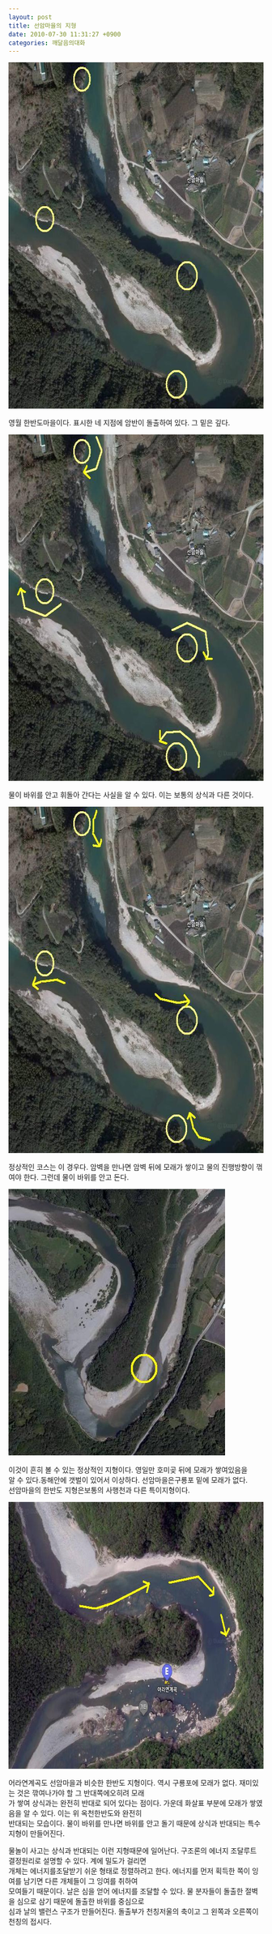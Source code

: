 ```yaml
---
layout: post
title: 선암마을의 지형
date: 2010-07-30 11:31:27 +0900
categories: 깨달음의대화
---
```

<IMG alt=zzz5.JPG src="files/attach/images/198/905/106/zzz5.JPG" width=658 height=684>  
  
  
영월 한반도마을이다. 표시한 네 지점에 암반이 돌출하여 있다. 그 밑은 깊다.  
  
  
<IMG alt=zzzk.JPG src="files/attach/images/198/905/106/zzzk.JPG" width=658 height=684>   
  
  
물이 바위를 안고 휘돌아 간다는 사실을 알 수 있다. 이는 보통의 상식과 다른 것이다.  
  
  
<IMG alt=zzzttt.JPG src="files/attach/images/198/905/106/zzzttt.JPG" width=658 height=684>  
  
  
정상적인 코스는 이 경우다. 암벽을 만나면 암벽 뒤에 모래가 쌓이고 물의 진행방향이 꺾여야 한다. 그런데 물이 바위를 안고 돈다.  
  
<IMG alt=zzzv.JPG src="files/attach/images/198/905/106/zzzv.JPG" width=428 height=527>  
  
  
이것이 흔히 볼 수 있는 정상적인 지형이다. 영일만 호미곶 뒤에 모래가 쌓여있음을   
알 수 있다.동해안에 갯벌이 있어서 이상하다. 선암마을은구룡포 밑에 모래가 없다.   
선암마을의 한반도 지형은보통의 사행천과 다른 특이지형이다.  
  
<IMG alt=zzzc.JPG src="files/attach/images/198/905/106/zzzc.JPG" width=714 height=527>  
  
어라연계곡도 선암마을과 비슷한 한반도 지형이다. 역시 구룡포에 모래가 없다. 재미있는 것은 깎여나가야 할 그 반대쪽에오히려 모래  
가 쌓여 상식과는 완전히 반대로 되어 있다는 점이다. 가운데 화살표 부분에 모래가 쌓였음을 알 수 있다. 이는 위 옥천한반도와 완전히  
반대되는 모습이다. 물이 바위를 만나면 바위를 안고 돌기 때문에 상식과 반대되는 특수지형이 만들어진다.  
  
물놀이 사고는 상식과 반대되는 이런 지형때문에 일어난다. 구조론의 에너지 조달루트 결정원리로 설명할 수 있다. 계에 밀도가 걸리면  
개체는 에너지를조달받기 쉬운 형태로 정렬하려고 한다. 에너지를 먼저 획득한 쪽이 잉여를 남기면 다른 개체들이 그 잉여를 취하여   
모여들기 때문이다. 날은 심을 얻어 에너지를 조달할 수 있다. 물 분자들이 돌출한 절벽을 심으로 삼기 때문에 돌출한 바위를 중심으로   
심과 날의 밸런스 구조가 만들어진다. 돌출부가 천칭저울의 축이고 그 왼쪽과 오른쪽이 천칭의 접시다.